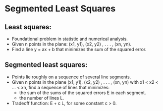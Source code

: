 # Segmented Least Squares

Least squares:
----------------------------------------------------------------------------------
- Foundational problem in statistic and numerical analysis.
- Given n points in the plane:  (x1, y1), (x2, y2) , . . . , (xn, yn).
- Find a line y = ax + b that minimizes the sum of the squared error.

Segmented least squares:
----------------------------------------------------------------------------------
- Points lie roughly on a sequence of several line segments.
- Given n points in the plane (x1, y1), (x2, y2) , . . . , (xn, yn) with 
  x1 < x2 < ... < xn, find a sequence of lines that minimizes:
  - the sum of the sums of the squared errors E in each segment.
  - the number of lines L.
- Tradeoff function:  E + c L, for some constant c > 0.
